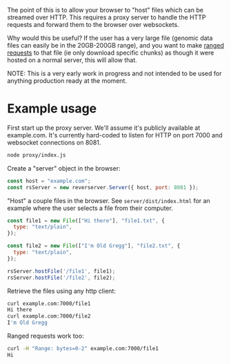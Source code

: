 The point of this is to allow your browser to "host" files which can be
streamed over HTTP. This requires a proxy server to handle the HTTP requests
and forward them to the browser over websockets.

Why would this be useful? If the user has a very large file (genomic data files
can easily be in the 20GB-200GB range), and you want to make
[ranged requests](https://developer.mozilla.org/en-US/docs/Web/HTTP/Range_requests)
to that file (ie only download specific chunks) as though it were hosted on a
normal server, this will allow that.

NOTE: This is a very early work in progress and not intended to be used for
anything production ready at the moment.

# Example usage

First start up the proxy server. We'll assume it's publicly available at
example.com. It's currently hard-coded to listen for HTTP on port 7000 and
websocket connections on 8081.

```bash
node proxy/index.js
```

Create a "server" object in the browser:

```javascript
const host = "example.com";
const rsServer = new reverserver.Server({ host, port: 8081 });
```

"Host" a couple files in the browser. See `server/dist/index.html` for an
example where the user selects a file from their computer.

```javascript
const file1 = new File(["Hi there"], "file1.txt", {
  type: "text/plain",
});

const file2 = new File(["I'm Old Gregg"], "file2.txt", {
  type: "text/plain",
});

rsServer.hostFile('/file1', file1);
rsServer.hostFile('/file2', file2);
```

Retrieve the files using any http client:
```bash
curl example.com:7000/file1
Hi there
curl example.com:7000/file2
I'm Old Gregg
```

Ranged requests work too:
```bash
curl -H "Range: bytes=0-2" example.com:7000/file1
Hi
```
